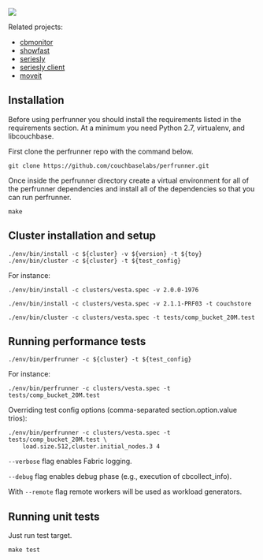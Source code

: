 ![](docs/perf_infra.png)

Related projects:
* [cbmonitor](https://github.com/couchbase/cbmonitor)
* [showfast](https://github.com/couchbaselabs/showfast)
* [seriesly](https://github.com/dustin/seriesly)
* [seriesly client](https://github.com/pavel-paulau/seriesly-python-client)
* [moveit](https://github.com/pavel-paulau/moveit)

Installation
------------------------------

Before using perfrunner you should install the requirements listed in the requirements section. At a minimum you need Python 2.7, virtualenv, and libcouchbase.

First clone the perfrunner repo with the command below.

    git clone https://github.com/couchbaselabs/perfrunner.git

Once inside the perfrunner directory create a virtual environment for all of the perfrunner dependencies and install all of the dependencies so that you can run perfrunner.

    make

Cluster installation and setup
------------------------------

    ./env/bin/install -c ${cluster} -v ${version} -t ${toy}
    ./env/bin/cluster -c ${cluster} -t ${test_config}

For instance:

    ./env/bin/install -c clusters/vesta.spec -v 2.0.0-1976

    ./env/bin/install -c clusters/vesta.spec -v 2.1.1-PRF03 -t couchstore

    ./env/bin/cluster -c clusters/vesta.spec -t tests/comp_bucket_20M.test

Running performance tests
-------------------------

    ./env/bin/perfrunner -c ${cluster} -t ${test_config}

For instance:

    ./env/bin/perfrunner -c clusters/vesta.spec -t tests/comp_bucket_20M.test

Overriding test config options (comma-separated section.option.value trios):

    ./env/bin/perfrunner -c clusters/vesta.spec -t tests/comp_bucket_20M.test \
        load.size.512,cluster.initial_nodes.3 4

`--verbose` flag enables Fabric logging.

`--debug` flag enables debug phase (e.g., execution of cbcollect_info).

With `--remote` flag remote workers will be used as workload generators.

Running unit tests
------------------

Just run test target.

    make test
